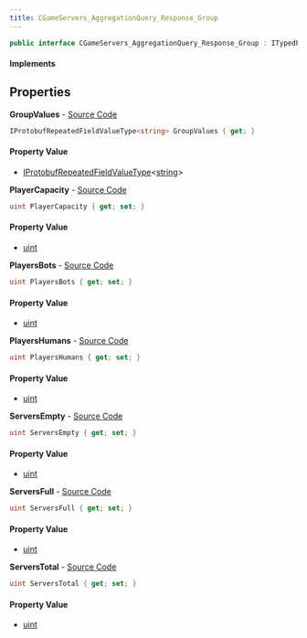 ```yaml
---
title: CGameServers_AggregationQuery_Response_Group
---
```


```csharp
public interface CGameServers_AggregationQuery_Response_Group : ITypedProtobuf<CGameServers_AggregationQuery_Response_Group>, INativeHandle
```

#### Implements

## Properties

**GroupValues** - [Source Code](https://github.com/swiftly-solution/swiftlys2/blob/main/managed/src/SwiftlyS2.Generated/Protobufs/Interfaces/CGameServers_AggregationQuery_Response_Group.cs#L13)

```csharp
IProtobufRepeatedFieldValueType<string> GroupValues { get; }
```

#### Property Value

- [IProtobufRepeatedFieldValueType](/docs/api/shared/netmessages/iprotobufrepeatedfieldvaluetype-1)<[string](https://learn.microsoft.com/dotnet/api/system.string)>

**PlayerCapacity** - [Source Code](https://github.com/swiftly-solution/swiftlys2/blob/main/managed/src/SwiftlyS2.Generated/Protobufs/Interfaces/CGameServers_AggregationQuery_Response_Group.cs#L31)

```csharp
uint PlayerCapacity { get; set; }
```

#### Property Value

- [uint](https://learn.microsoft.com/dotnet/api/system.uint32)

**PlayersBots** - [Source Code](https://github.com/swiftly-solution/swiftlys2/blob/main/managed/src/SwiftlyS2.Generated/Protobufs/Interfaces/CGameServers_AggregationQuery_Response_Group.cs#L28)

```csharp
uint PlayersBots { get; set; }
```

#### Property Value

- [uint](https://learn.microsoft.com/dotnet/api/system.uint32)

**PlayersHumans** - [Source Code](https://github.com/swiftly-solution/swiftlys2/blob/main/managed/src/SwiftlyS2.Generated/Protobufs/Interfaces/CGameServers_AggregationQuery_Response_Group.cs#L25)

```csharp
uint PlayersHumans { get; set; }
```

#### Property Value

- [uint](https://learn.microsoft.com/dotnet/api/system.uint32)

**ServersEmpty** - [Source Code](https://github.com/swiftly-solution/swiftlys2/blob/main/managed/src/SwiftlyS2.Generated/Protobufs/Interfaces/CGameServers_AggregationQuery_Response_Group.cs#L16)

```csharp
uint ServersEmpty { get; set; }
```

#### Property Value

- [uint](https://learn.microsoft.com/dotnet/api/system.uint32)

**ServersFull** - [Source Code](https://github.com/swiftly-solution/swiftlys2/blob/main/managed/src/SwiftlyS2.Generated/Protobufs/Interfaces/CGameServers_AggregationQuery_Response_Group.cs#L19)

```csharp
uint ServersFull { get; set; }
```

#### Property Value

- [uint](https://learn.microsoft.com/dotnet/api/system.uint32)

**ServersTotal** - [Source Code](https://github.com/swiftly-solution/swiftlys2/blob/main/managed/src/SwiftlyS2.Generated/Protobufs/Interfaces/CGameServers_AggregationQuery_Response_Group.cs#L22)

```csharp
uint ServersTotal { get; set; }
```

#### Property Value

- [uint](https://learn.microsoft.com/dotnet/api/system.uint32)

